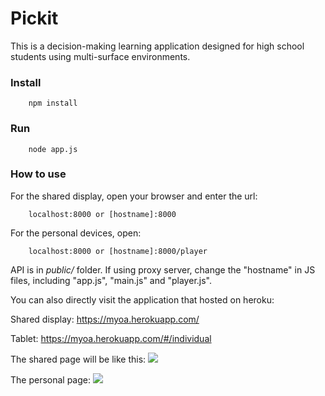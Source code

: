 # Pickit
This is a decision-making learning application designed for high school students using multi-surface environments.

### Install
		npm install
### Run
		node app.js

### How to use

For the shared display, open your browser and enter the url:
		
		localhost:8000 or [hostname]:8000

For the personal devices, open:
		
		localhost:8000 or [hostname]:8000/player

API is in _public/_ folder. If using proxy server, change the "hostname" in JS files, including "app.js", "main.js" and "player.js".

You can also directly visit the application that hosted on heroku:

Shared display: https://myoa.herokuapp.com/

Tablet: https://myoa.herokuapp.com/#/individual

The shared page will be like this:
<img src="https://github.com/InsaLili/Trip/blob/master/public/img/display.png">

The personal page:
<img src="https://github.com/InsaLili/Trip/blob/master/public/img/tablet.png">



